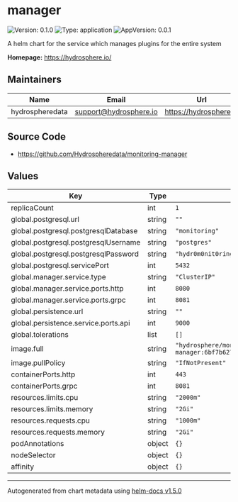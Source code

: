 # manager

![Version: 0.1.0](https://img.shields.io/badge/Version-0.1.0-informational?style=flat-square) ![Type: application](https://img.shields.io/badge/Type-application-informational?style=flat-square) ![AppVersion: 0.0.1](https://img.shields.io/badge/AppVersion-0.0.1-informational?style=flat-square)

A helm chart for the service which manages plugins for the entire system

**Homepage:** <https://hydrosphere.io/>

## Maintainers

| Name | Email | Url |
| ---- | ------ | --- |
| hydrospheredata | support@hydrosphere.io | https://hydrosphere.io |

## Source Code

* <https://github.com/Hydrospheredata/monitoring-manager>

## Values

| Key | Type | Default | Description |
|-----|------|---------|-------------|
| replicaCount | int | `1` |  |
| global.postgresql.url | string | `""` |  |
| global.postgresql.postgresqlDatabase | string | `"monitoring"` |  |
| global.postgresql.postgresqlUsername | string | `"postgres"` |  |
| global.postgresql.postgresqlPassword | string | `"hydr0m0nit0ring"` |  |
| global.postgresql.servicePort | int | `5432` |  |
| global.manager.service.type | string | `"ClusterIP"` |  |
| global.manager.service.ports.http | int | `8080` |  |
| global.manager.service.ports.grpc | int | `8081` |  |
| global.persistence.url | string | `""` |  |
| global.persistence.service.ports.api | int | `9000` |  |
| global.tolerations | list | `[]` |  |
| image.full | string | `"hydrosphere/monitoring-manager:6bf7b627406890d0527a569f8f6c62c1a8402e71"` |  |
| image.pullPolicy | string | `"IfNotPresent"` |  |
| containerPorts.http | int | `443` |  |
| containerPorts.grpc | int | `8081` |  |
| resources.limits.cpu | string | `"2000m"` |  |
| resources.limits.memory | string | `"2Gi"` |  |
| resources.requests.cpu | string | `"1000m"` |  |
| resources.requests.memory | string | `"2Gi"` |  |
| podAnnotations | object | `{}` |  |
| nodeSelector | object | `{}` |  |
| affinity | object | `{}` |  |

----------------------------------------------
Autogenerated from chart metadata using [helm-docs v1.5.0](https://github.com/norwoodj/helm-docs/releases/v1.5.0)
